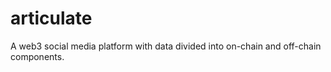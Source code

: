 # articulate
A web3 social media platform with data divided into on-chain and off-chain components.
